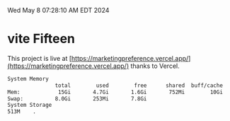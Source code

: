 Wed May  8 07:28:10 AM EDT 2024

# vite Fifteen


This project is live at [https://marketingpreference.vercel.app/](https://marketingpreference.vercel.app/) thanks to Vercel.

```bash
System Memory
               total        used        free      shared  buff/cache   available
Mem:            15Gi       4.7Gi       1.6Gi       752Mi        10Gi        10Gi
Swap:          8.0Gi       253Mi       7.8Gi
System Storage
513M	.
```
